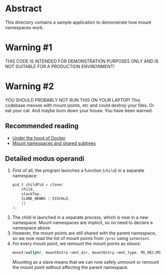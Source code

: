 # Abstract

This directory contains a sample application to demonstrate how mount namespaces work.

# Warning #1

THIS CODE IS INTENDED FOR DEMONSTRATION PURPOSES ONLY AND IS NOT SUITABLE FOR A PRODUCTION ENVIRONMENT!

# Warning #2

YOU SHOULD PROBABLY NOT RUN THIS ON YOUR LAPTOP! This codebase messes with mount points, etc and could destroy your
files. Or eat your cat. And maybe burn down your house. You have been warned.

## Recommended reading

- [Under the hood of Docker](https://pasztor.at/blog/under-the-hood-of-docker)
- [Mount namespaces and shared subtrees](https://lwn.net/Articles/689856/)

## Detailed modus operandi

1. First of all, the program launches a function (`child`) in a separate namespace:
   ```c
   pid_t childPid = clone(
       child,
       stackTop,
       CLONE_NEWNS | SIGCHLD,
       {}
   );
   ```
2. The child is launched in a separate process, which is now in a new namespace. Mount namespaces
   are implicit, so no need to declare a namespace above.
3. However, the mount points are still shared with the parent namespace, so we now read the list of
   mount points from `/proc` using `setmntent`.
4. For every mount point, we remount the mount points as *slaves*:
   ```c
   mount(nullptr, mountEntry->mnt_dir, mountEntry->mnt_type, MS_REC|MS_SLAVE, nullptr)
   ```
   Mounting as a slave means that we can now safely unmount or remount the mount point without
   affecting the parent namespace.
